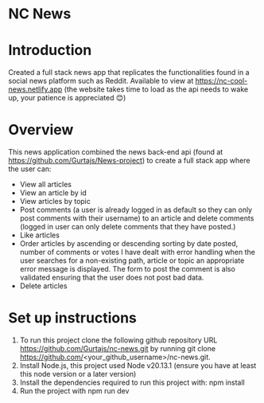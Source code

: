 # NC News

# Introduction

Created a full stack news app that replicates the functionalities found in a social news platform such as Reddit. Available to view at https://nc-cool-news.netlify.app (the website takes time to load as the api needs to wake up, your patience is appreciated 😊)

# Overview

This news application combined the news back-end api (found at https://github.com/Gurtajs/News-project) to create a full stack app where the user can:
- View all articles
- View an article by id
- View articles by topic
- Post comments (a user is already logged in as default so they can only post comments with their username) to an article and delete comments (logged in user can only delete comments that they have posted.)
- Like articles 
- Order articles by ascending or descending sorting by date posted, number of comments or votes
I have dealt with error handling when the user searches for a non-existing path, article or topic an appropriate error message is displayed. The form to post the comment is also validated ensuring that the user does not post bad data.
- Delete articles

# Set up instructions

1. To run this project clone the following github repository URL https://github.com/Gurtajs/nc-news.git by running git clone https://github.com/<your_github_username>/nc-news.git.
2. Install Node.js, this project used Node v20.13.1 (ensure you have at least this node version or a later version)
3. Install the dependencies required to run this project with: npm install
4. Run the project with npm run dev






